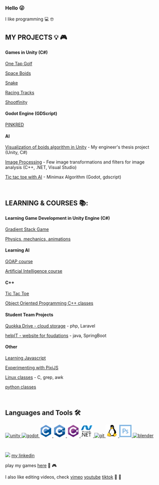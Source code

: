 ### Hello :stuck_out_tongue_winking_eye:

I like programming :computer: :nerd_face:
<br />

## MY PROJECTS :bulb: 🎮


#### Games in Unity (C#)
[One Tap Golf](https://github.com/containedx/One-Tap-Golf)

[Space Boids](https://github.com/containedx/Space-Boids)

[Snake](https://github.com/containedx/Viper-Snake-Game)

[Racing Tracks](https://github.com/containedx/Racing-Tracks)

[Shootfinity](https://github.com/containedx/Shootfinity)


#### Godot Engine (GDScript)

[PINKRED](https://github.com/containedx/PINKRED)


#### AI
[Visualization of boids algorithm in Unity](https://github.com/containedx/Boid-Algorithm-In-Unity) - My engineer's thesis project (Unity, C#)

[Image Processing](https://github.com/containedx/Image-Processing) - Few image transformations and filters for image analysis (C++, .NET, Visual Studio)

[Tic tac toe with AI](https://github.com/containedx/tic-tac-toe-AI) - Minimax Algorithm (Godot, gdscript)




<br />

## LEARNING & COURSES 📚: 

#### Learning Game Development in Unity Engine (C#)
[Gradient Stack Game](https://github.com/containedx/Gradient-Stack-Game)

[Physics, mechanics, animations](https://github.com/containedx/Playing-with-Unity)

#### Learning AI
[GOAP course](https://github.com/containedx/GOAP-course)

[Artificial Intelligence course](https://github.com/containedx/Artificial-Inteliigence-course)

#### C++
[Tic Tac Toe](https://github.com/containedx/tictactoe)

[Object Oriented Programming C++ classes](https://github.com/containedx/Object-Oriented-CPP)

#### Student Team Projects
[Quokka Drive - cloud storage](https://github.com/containedx/Quoka-Drive) - php, Laravel

[helpIT - website for foudations](https://github.com/containedx/helpIT) - java, SpringBoot

#### Other
[Learning Javascript](https://github.com/containedx/Fun-with-Javascript)

[Experimenting with PixiJS](https://github.com/containedx/Learning-Pixi-Js)

[Linux classes](https://github.com/containedx/Programming-in-Linux) - C, grep, awk

[python classes](https://github.com/containedx/Programming-in-python)



<br /> 


## Languages and Tools  :hammer_and_wrench:
<p align="left">
  <a href="https://unity.com/" target="_blank"> <img src="https://logos-download.com/wp-content/uploads/2019/11/Unity_Web_Player_Logo.png" alt="unity" width="80" height="40"/> </a>
  <a href="https://godotengine.org/" target="_blank"> <img src="https://upload.wikimedia.org/wikipedia/commons/thumb/6/6a/Godot_icon.svg/2048px-Godot_icon.svg.png" alt="godot" width="40" height="40"/> </a>
  <a href="https://www.cprogramming.com/" target="_blank"> <img src="https://raw.githubusercontent.com/devicons/devicon/master/icons/c/c-original.svg" alt="c" width="40" height="40"/> </a> 
  <a href="https://www.w3schools.com/cpp/" target="_blank"> <img src="https://raw.githubusercontent.com/devicons/devicon/master/icons/cplusplus/cplusplus-original.svg" alt="cplusplus" width="40" height="40"/> </a> 
  <a href="https://www.w3schools.com/cs/" target="_blank"> <img src="https://raw.githubusercontent.com/devicons/devicon/master/icons/csharp/csharp-original.svg" alt="csharp" width="40" height="40"/> </a> 
  <a href="https://dotnet.microsoft.com/" target="_blank"> <img src="https://raw.githubusercontent.com/devicons/devicon/master/icons/dot-net/dot-net-original-wordmark.svg" alt="dotnet" width="40" height="40"/> </a> 
  <a href="https://git-scm.com/" target="_blank"> <img src="https://www.vectorlogo.zone/logos/git-scm/git-scm-icon.svg" alt="git" width="40" height="40"/> </a> <a href="https://www.linux.org/" target="_blank"> <img src="https://raw.githubusercontent.com/devicons/devicon/master/icons/linux/linux-original.svg" alt="linux" width="40" height="40"/> </a> 
  <a href="https://www.photoshop.com/en" target="_blank"> <img src="https://raw.githubusercontent.com/devicons/devicon/master/icons/photoshop/photoshop-line.svg" alt="photoshop" width="40" height="40"/> </a> 
 <a href="https://www.blender.org/" target="_blank"> <img src="https://download.blender.org/branding/community/blender_community_badge_white.svg" alt="blender" width="40" height="40"/> </a> </p>

<br />

<img src="https://cdn-icons-png.flaticon.com/512/174/174857.png" width="20">   [my linkedin](https://www.linkedin.com/in/kinga-zawarty-24498216a/)


play my games [here](https://containedx.itch.io/) :space_invader: :video_game: 

I also like editing videos, check [vimeo](https://vimeo.com/user101730484) [youtube](https://www.youtube.com/c/KingaZawarty) [tiktok](https://www.tiktok.com/@containedx) :movie_camera: :vhs:
